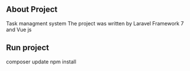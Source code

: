 ## About Project
Task managment system 
The project was written by Laravel Framework 7  and Vue js
## Run project
composer update
npm install
